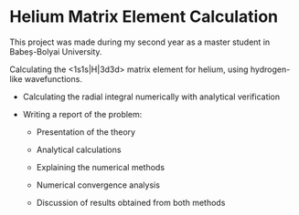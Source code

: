 # Helium Matrix Element Calculation

This project was made during my second year as a master student in Babeș-Bolyai University.

Calculating the <1s1s|H|3d3d> matrix element for helium, using hydrogen-like wavefunctions.

- Calculating the radial integral numerically with analytical verification

- Writing a report of the problem:

  - Presentation of the theory

  - Analytical calculations

  - Explaining the numerical methods

  - Numerical convergence analysis

  - Discussion of results obtained from both methods


